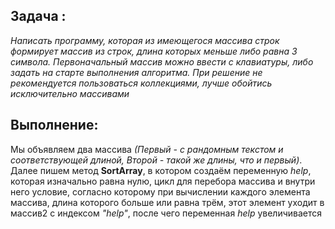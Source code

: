 ## Задача : 
*Написать программу, которая из имеющегося массива строк формирует массив из строк, длина которых меньше либо равна 3 символа. Первоначальный массив можно ввести с клавиатуры, либо задать на старте выполнения алгоритма. При решение не рекомендуется пользоваться коллекциями, лучше обойтись исключительно массивами*

## Выполнение:

Мы объявляем два массива *(Первый - с рандомным текстом и соответствующей длиной, Второй - такой же длины, что и первый)*. Далее пишем метод **SortArray**, в котором создаём переменную *help*, которая изначально равна нулю, цикл для перебора массива и внутри него условие, согласно которому при вычислении каждого элемента массива, длина которого больше или равна трём, этот элемент уходит в массив2 с индексом *"help"*, после чего переменная *help* увеличивается